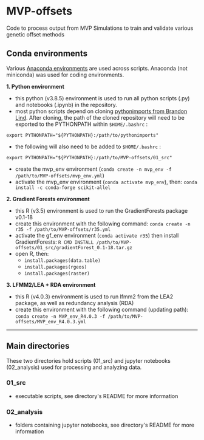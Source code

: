 # MVP-offsets

Code to process output from MVP Simulations to train and validate various genetic offset methods

## Conda environments
Various [Anaconda environments](https://docs.conda.io/projects/conda/en/latest/user-guide/tasks/manage-environments.html) are used across scripts.  Anaconda (not miniconda) was used for coding environments.

**1. Python environment**
  - this python (v3.8.5) environment is used to run all python scripts (.py) and notebooks (.ipynb) in the repository.
  - most python scripts depend on cloning [pythonimports from Brandon Lind](https://github.com/brandonlind/pythonimports). After cloning, the path of the cloned repository will need to be exported to the PYTHONPATH within `$HOME/.bashrc` :

```
export PYTHONPATH="${PYTHONPATH}:/path/to/pythonimports"
```

  - the following will also need to be added to `$HOME/.bashrc` :
```
export PYTHONPATH="${PYTHONPATH}:/path/to/MVP-offsets/01_src"
```
  - create the mvp_env environment (`conda create -n mvp_env -f /path/to/MVP-offsets/mvp_env.yml`)
  - activate the mvp_env environment (`conda activate mvp_env`), then: `conda install -c conda-forge scikit-allel`

**2. Gradient Forests environment**
  - this R (v3.5) environment is used to run the GradientForests package v0.1-18
  - create this environment with the following command: `conda create -n r35 -f /path/to/MVP-offsets/r35.yml`
  - activate the gf_env environment (`conda activate r35`) then install GradientForests: `R CMD INSTALL /path/to/MVP-offsets/01_src/gradientForest_0.1-18.tar.gz`
  - open R, then: 
     -  `install.packages(data.table)`
     -  `install.packages(rgeos)`
     -  `install.packages(raster)`

**3. LFMM2/LEA + RDA environment**
  - this R (v4.0.3) environment is used to run lfmm2 from the LEA2 package, as well as redundancy analysis (RDA)
  - create this environment with the following command (updating path): `conda create -n MVP_env_R4.0.3 -f /path/to/MVP-offsets/MVP_env_R4.0.3.yml`

---
## Main directories
These two directories hold scripts (01_src) and jupyter notebooks (02_analysis) used for processing and analyzing data.

### 01_src
  - executable scripts, see directory's README for more information

### 02_analysis
  - folders containing jupyter notebooks, see directory's README for more information
